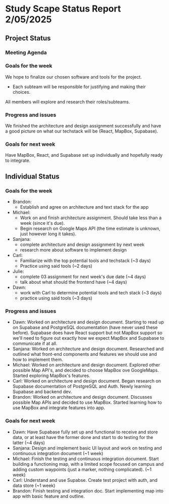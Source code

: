 # Study Scape Status Report 2/05/2025

## Project Status

### Meeting Agenda

### Goals for the week
We hope to finalize our chosen software and tools for the project.
- Each subteam will be responsible for justifying and making their choices.  
  
All members will explore and research their roles/subteams.

### Progress and issues
We finished the architecture and design assignment successfully and have a good picture on what our techstack will be (React, MapBox, Supabase).

### Goals for next week
Have MapBox, React, and Supabase set up individually and hopefully ready to integrate.

## Individual Status

### Goals for the week
- Brandon: 
  - Establish and agree on architecture and text stack for the app  
- Michael:  
  - Work on and finish architecture assignment. Should take less than a week (since it's due).  
  - Begin research on Google Maps API (the time estimate is unknown, just however long it takes).
- Sanjana:
  - complete architecture and design assignment by next week
  - research more about software to implement design
- Carl:
  - Familiarize with the top potential tools and techstack (~3 days)
  - Practice using said tools (~2 days)
- Julie:
  - complete 03 assignment for next week's due date (~4 days)
  - talk about what should the frontend have (~4 days)
- Dawn:
  - work with Carl to determine potential tools and tech stack (~3 days)
  - practice using said tools (~3 days)

### Progress and issues
- Dawn: Worked on architecture and design document. Starting to read up on Supabase and PostgreSQL documentation (have never used these before). Supabase does have React support but not MapBox support so we'll need to figure out exactly how we expect MapBox and Supabase to communicate if at all.
- Sanjana: Worked on architecture and design document. Researched and outlined what front-end components and features we should use and how to implement them. 
- Michael: Worked on architecture and design document. Explored other possible Map API's, and decided to choose MapBox ove GoogleMaps. Started exploring MapBox's features.
- Carl: Worked on architecture and design document. Began research on Supabase documentation of PostgreSQL and Auth. Newly learning Supabase and backend dev.
- Brandon: Worked on architecture and design document. Discusses possible Map APIs and decided to use MapBox. Started learning how to use MapBox and integrate features into app.

### Goals for next week
- Dawn: Have Supabase fully set up and functional to receive and store data, or at least have the former done and start to do testing for the latter (~4 days)
- Sanjana: Design and implement basic UI layout and work on testing and continuous integration document (~1 week)
- Michael: Finish the testing and continuous integration document. Start building a functioning map, with a limited scope focused on campus and adding custom waypoints (just a marker, nothing complicated). (~1 week)
- Carl: Understand and use Supabse. Create test project with auth, and data store (~1 week)
- Brandon: Finish testing and integration doc. Start implementing map into app with basic feature and outline. 

